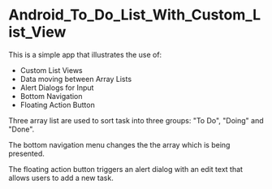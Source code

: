 # Android_To_Do_List_With_Custom_List_View

This is a simple app that illustrates the use of:

- Custom List Views
- Data moving between Array Lists
- Alert Dialogs for Input
- Bottom Navigation 
- Floating Action Button

Three array list are used to sort task into three groups: "To Do", "Doing" and "Done".

The bottom navigation menu changes the the array which is being presented.

The floating action button triggers an alert dialog with an edit text that allows users to add a new task.
